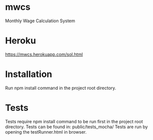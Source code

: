 # mwcs
Monthly Wage Calculation System

# Heroku
https://mwcs.herokuapp.com/sol.html

# Installation
Run npm install command in the project root directory.

# Tests
Tests require npm install command to be run first in the project root directory.
Tests can be found in: public/tests_mocha/ 
Tests are run by opening the testRunner.html in browser.
